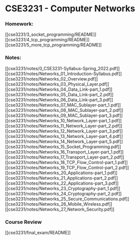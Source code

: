 # CSE3231 - Computer Networks
### Homework:
[[cse3231/3_socket_programming/README]]
[[cse3231/4_tcp_programming/README]]
[[cse3231/5_more_tcp_programming/README]]

### Notes:
[[cse3231/notes/0_CSE3231-Syllabus-Spring_2022.pdf]]
[[cse3231/notes/Networks_01_Introduction-Syllabus.pdf]]
[[cse3231/notes/Networks_02_Overview.pdf]]
[[cse3231/notes/Networks_03_Physical_Layer.pdf]]
[[cse3231/notes/Networks_04_Data_Link-part_1.pdf]]
[[cse3231/notes/Networks_05_Data_Link-part_2.pdf]]
[[cse3231/notes/Networks_06_Data_Link-part_3.pdf]]
[[cse3231/notes/Networks_07_MAC_Sublayer-part_1.pdf]]
[[cse3231/notes/Networks_08_MAC_Sublayer-part_2.pdf]]
[[cse3231/notes/Networks_09_MAC_Sublayer-part_3.pdf]]
[[cse3231/notes/Networks_10_Network_Layer-part_1.pdf]]
[[cse3231/notes/Networks_11_Network_Layer-part_2.pdf]]
[[cse3231/notes/Networks_12_Network_Layer-part_3.pdf]]
[[cse3231/notes/Networks_13_Network_Layer-part_4.pdf]]
[[cse3231/notes/Networks_14_Network_Layer-part_5.pdf]]
[[cse3231/notes/Networks_15_Socket_Programming.pdf]]
[[cse3231/notes/Networks_16_Transport_Layer-part_1.pdf]]
[[cse3231/notes/Networks_17_Transport_Layer-part_2.pdf]]
[[cse3231/notes/Networks_18_TCP_Flow_Control-part_1.pdf]]
[[cse3231/notes/Networks_19_TCP_Flow_Control-part_2.pdf]]
[[cse3231/notes/Networks_20_Applications-part_1.pdf]]
[[cse3231/notes/Networks_21_Applications-part_2.pdf]]
[[cse3231/notes/Networks_22_Applications-part_3.pdf]]
[[cse3231/notes/Networks_23_Cryptography-part_1.pdf]]
[[cse3231/notes/Networks_24_Cryptography-part_2.pdf]]
[[cse3231/notes/Networks_25_Secure_Communications.pdf]]
[[cse3231/notes/Networks_26_Mobile_Wireless.pdf]]
[[cse3231/notes/Networks_27_Network_Security.pdf]]

### Course Review
[[cse3231/final_exam/README]]